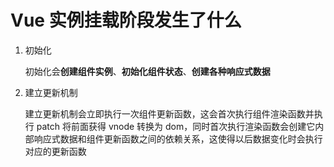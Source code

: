 # Vue 实例挂载阶段发生了什么

1. 初始化

   初始化会**创建组件实例**、**初始化组件状态**、**创建各种响应式数据**

2. 建立更新机制

   建立更新机制会立即执行一次组件更新函数，这会首次执行组件渲染函数并执行 patch 将前面获得 vnode 转换为 dom，同时首次执行渲染函数会创建它内部响应式数据和组件更新函数之间的依赖关系，这使得以后数据变化时会执行对应的更新函数

